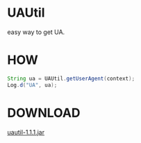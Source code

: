 # UAUtil
easy way to get UA.
# HOW
``` java
String ua = UAUtil.getUserAgent(context);
Log.d("UA", ua);
```
# DOWNLOAD
[uautil-1.1.1.jar](https://github.com/iris0513/uautil/releases/download/1.1.1/uautil_1.1.1.jar)